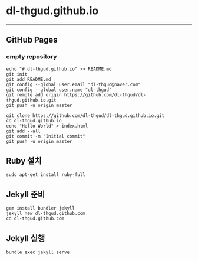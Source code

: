 # dl-thgud.github.io
----

## GitHub Pages

### empty repository
```
echo "# dl-thgud.github.io" >> README.md
git init
git add README.md
git config --global user.email "dl-thgud@naver.com"
git config --global user.name "dl-thgud"
git remote add origin https://github.com/dl-thgud/dl-thgud.github.io.git
git push -u origin master
```

```
git clone https://github.com/dl-thgud/dl-thgud.github.io.git
cd dl-thgud.github.io
echo "Hello World" > index.html
git add --all
git commit -m "Initial commit"
git push -u origin master
```

## Ruby 설치
```
sudo apt-get install ruby-full
```

## Jekyll 준비
```
gem install bundler jekyll
jekyll new dl-thgud.github.com
cd dl-thgud.github.com
```

## Jekyll 실행
```
bundle exec jekyll serve
```
